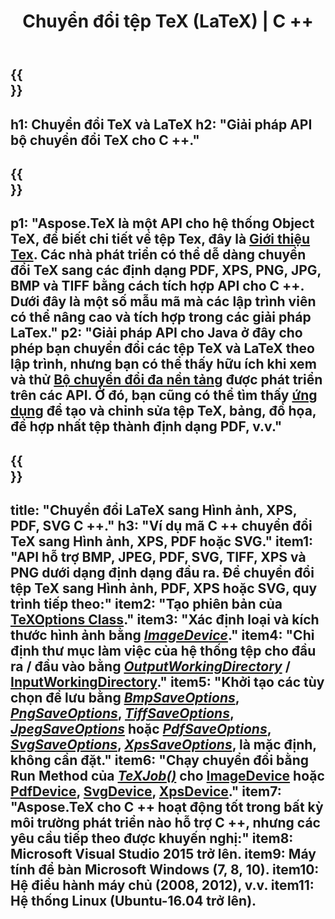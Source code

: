 ﻿---
translation: true
template: /_templates/_conversion-cpp.md
title: Chuyển đổi tệp TeX (LaTeX) | C ++
url: /cpp/conversion/
keywords: Công cụ chuyển đổi tex cpp api, công cụ chuyển đổi tex c ++ api
description: Giải pháp API C ++ chuyển đổi TeX (LaTeX). Chuyển đổi tệp LaTeX sang PDF, XPS và Hình ảnh bao gồm PNG, JPEG, TIFF, BMP với vài dòng mã C ++.
family: tex
platformtag: cpp
feature: conversion
---

{{<section banner>}}
---
h1: Chuyển đổi TeX và LaTeX
h2: "Giải pháp API bộ chuyển đổi TeX cho C ++."
---

{{<section overview>}}
---
p1: "Aspose.TeX là một API cho hệ thống Object TeX, để biết chi tiết về tệp Tex, đây là [Giới thiệu Tex](https://docs.aspose.com/tex/cpp/what-is-tex/). Các nhà phát triển có thể dễ dàng chuyển đổi TeX sang các định dạng PDF, XPS, PNG, JPG, BMP và TIFF bằng cách tích hợp API cho C ++. Dưới đây là một số mẫu mã mà các lập trình viên có thể nâng cao và tích hợp trong các giải pháp LaTex."
p2: "Giải pháp API cho Java ở đây cho phép bạn chuyển đổi các tệp TeX và LaTeX theo lập trình, nhưng bạn có thể thấy hữu ích khi xem và thử [Bộ chuyển đổi đa nền tảng](https://products.aspose.app/tex/conversion) được phát triển trên các API. Ở đó, bạn cũng có thể tìm thấy [ứng dụng](https://products.aspose.app/tex/application) để tạo và chỉnh sửa tệp TeX, bảng, đồ họa, để hợp nhất tệp thành định dạng PDF, v.v."
---

{{<section feature1>}}
---
title: "Chuyển đổi LaTeX sang Hình ảnh, XPS, PDF, SVG C ++."
h3: "Ví dụ mã C ++ chuyển đổi TeX sang Hình ảnh, XPS, PDF hoặc SVG."
item1: "API hỗ trợ BMP, JPEG, PDF, SVG, TIFF, XPS và PNG dưới dạng định dạng đầu ra. Để chuyển đổi tệp TeX sang Hình ảnh, PDF, XPS hoặc SVG, quy trình tiếp theo:"
item2: "Tạo phiên bản của [TeXOptions Class](https://reference.aspose.com/tex/cpp/class/aspose.te_x.te_x_options)."
item3: "Xác định loại và kích thước hình ảnh bằng [*ImageDevice*](https://reference.aspose.com/page/cpp/class/aspose.page.e_p_s.device.image_device)."
item4: "Chỉ định thư mục làm việc của hệ thống tệp cho đầu ra / đầu vào bằng [*OutputWorkingDirectory*](https://reference.aspose.com/tex/cpp/class/aspose.te_x.te_x_options#aa4f4ea6dab7db5ba1b40800495f16f63) / [InputWorkingDirectory](https://reference.aspose.com/tex/cpp/class/aspose.te_x.te_x_options#aa4f4ea6dab7db5ba1b40800495f16f63)."
item5: "Khởi tạo các tùy chọn để lưu bằng [*BmpSaveOptions*](https://reference.aspose.com/tex/cpp/class/aspose.te_x.presentation.image.bmp_save_options), [*PngSaveOptions*](https://reference.aspose.com/tex/cpp/class/aspose.te_x.presentation.image.png_save_options), [*TiffSaveOptions*](https://reference.aspose.com/tex/cpp/class/aspose.te_x.presentation.image.tiff_save_options), [*JpegSaveOptions*](https://reference.aspose.com/tex/cpp/class/aspose.te_x.presentation.image.jpeg_save_options) hoặc [*PdfSaveOptions*](https://reference.aspose.com/tex/cpp/class/aspose.te_x.presentation.pdf.pdf_save_options), [*SvgSaveOptions*](https://reference.aspose.com/tex/cpp/class/aspose.te_x.presentation.svg.svg_save_options), [*XpsSaveOptions*](https://reference.aspose.com/tex/cpp/class/aspose.te_x.presentation.xps.xps_save_options), là mặc định, không cần đặt."
item6: "Chạy chuyển đổi bằng Run Method của [*TeXJob()*](https://reference.aspose.com/tex/cpp/class/aspose.te_x.te_x_job) cho [ImageDevice](https://reference.aspose.com/tex/cpp/class/aspose.te_x.presentation.image.image_device) hoặc [PdfDevice](https://reference.aspose.com/tex/cpp/class/aspose.te_x.presentation.pdf.pdf_device), [SvgDevice](https://reference.aspose.com/tex/cpp/class/aspose.te_x.presentation.svg.svg_device), [XpsDevice](https://reference.aspose.com/tex/cpp/class/aspose.te_x.presentation.xps.xps_device)."
item7: "Aspose.TeX cho C ++ hoạt động tốt trong bất kỳ môi trường phát triển nào hỗ trợ C ++, nhưng các yêu cầu tiếp theo được khuyến nghị:"
item8: Microsoft Visual Studio 2015 trở lên.
item9: Máy tính để bàn Microsoft Windows (7, 8, 10).
item10: Hệ điều hành máy chủ (2008, 2012), v.v.
item11: Hệ thống Linux (Ubuntu-16.04 trở lên).
---


